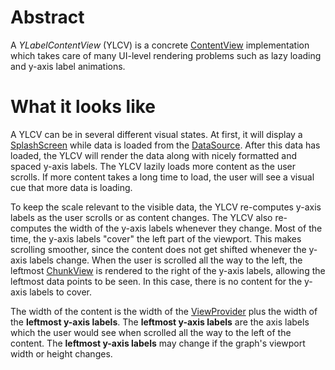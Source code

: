 # Abstract

A *YLabelContentView* (YLCV) is a concrete [ContentView](CONTENT_VIEW.md) implementation which takes care of many UI-level rendering problems such as lazy loading and y-axis label animations.

# What it looks like

A YLCV can be in several different visual states. At first, it will display a [SplashScreen](SPLASH_SCREEN.md) while data is loaded from the [DataSource](DATA_SOURCE.md). After this data has loaded, the YLCV will render the data along with nicely formatted and spaced y-axis labels. The YLCV lazily loads more content as the user scrolls. If more content takes a long time to load, the user will see a visual cue that more data is loading.

To keep the scale relevant to the visible data, the YLCV re-computes y-axis labels as the user scrolls or as content changes. The YLCV also re-computes the width of the y-axis labels whenever they change. Most of the time, the y-axis labels "cover" the left part of the viewport. This makes scrolling smoother, since the content does not get shifted whenever the y-axis labels change. When the user is scrolled all the way to the left, the leftmost [ChunkView](CHUNK_VIEW.md) is rendered to the right of the y-axis labels, allowing the leftmost data points to be seen. In this case, there is no content for the y-axis labels to cover.

The width of the content is the width of the [ViewProvider](VIEW_PROVIDER.md) plus the width of the **leftmost y-axis labels**. The **leftmost y-axis labels** are the axis labels which the user would see when scrolled all the way to the left of the content. The **leftmost y-axis labels** may change if the graph's viewport width or height changes.
